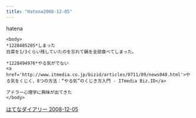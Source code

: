 ```yaml
---
title: "Hatena2008-12-05"
---
```


hatena

```
<body>
*1228485285*しまった
白菜を1/3くらい残していたのを忘れて鍋を全部食べてしまった。

*1228494976*やる気がでない
<a href='http://www.itmedia.co.jp/bizid/articles/0711/09/news040.html'>やる気をくじく、8つの方法：“やる気”のくじき方入門 - ITmedia Biz.ID</a>

アドラー心理学に興味が出てきた
</body>
```


[はてなダイアリー 2008-12-05](https://nishiohirokazu.hatenadiary.org/archive/2008/12/05)